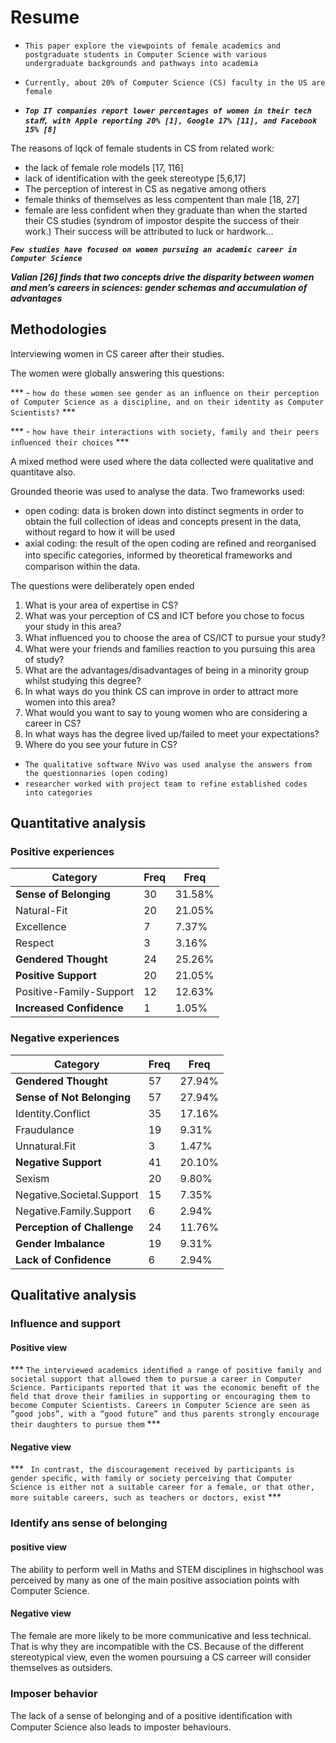# Resume

- `This paper explore the viewpoints of female academics and postgraduate students in Computer Science with various undergraduate backgrounds and pathways into academia`

- `Currently, about 20% of Computer Science (CS) faculty in the US are female`

- ***`Top IT companies report lower percentages of women in their tech staﬀ, with Apple reporting 20% [1], Google 17% [11], and Facebook 15% [8]`***

The reasons of lqck of female students in CS from related work:
- the lack of female role models [17, 116]
- lack of identification with the geek stereotype [5,6,17]
- The perception of interest in CS as negative among others
- female thinks of themselves as less compentent than male [18, 27]
- female are less confident when they graduate than when the started their CS studies (syndrom of impostor despite the success of their work.) Their success will be attributed to luck or hardwork... 
  
***`Few studies have focused on women pursuing an academic career in Computer Science`***

***Valian [26] finds that  two concepts drive the disparity between women and men’s careers in sciences: gender schemas and accumulation of advantages***


## Methodologies 

Interviewing women in CS career after their studies.

The women were globally answering this questions:

*** - `how do these women see gender as an inﬂuence on their perception of Computer Science as a discipline, and on their identity as Computer Scientists?` ***

*** - `how have their interactions with society, family and their peers inﬂuenced their choices` ***

A mixed method were used where the data collected were qualitative and quantitave also.
 
Grounded theorie was used to analyse the data. Two frameworks used:
- open coding: data is broken down into distinct segments in order to obtain the full collection of ideas and concepts present in the data, without regard to how it will be used
- axial coding: the result of the open coding are reﬁned and reorganised into speciﬁc categories, informed by theoretical frameworks and comparison within the data.

The questions were deliberately open ended

1. What is your area of expertise in CS?
2. What was your perception of CS and ICT before you chose to focus your study in this area?
3. What inﬂuenced you to choose the area of CS/ICT to pursue your study?
4. What were your friends and families reaction to you pursuing this area of study?
5. What are the advantages/disadvantages of being in a minority group whilst studying this degree?
6. In what ways do you think CS can improve in order to attract more women into this area?
7. What would you want to say to young women who are considering a career in CS?
8. In what ways has the degree lived up/failed to meet your expectations?
9. Where do you see your future in CS?


* `The qualitative software NVivo was used analyse the answers from the questionnaries (open coding) `
* `researcher worked with project team to refine established codes into categories`


## Quantitative analysis

### Positive experiences

|Category|Freq    |Freq  |
|---|---|---|
|**Sense of Belonging**|30      |31.58%| 
|Natural-Fit |20      |21.05%|
|Excellence                |7       |7.37%|
|Respect                   |3       |3.16%| 
|**Gendered Thought**              |24      |25.26%| 
|**Positive Support**              |20      |21.05%| 
|Positive-Family-Support   |12      |12.63%|Positive-Societal-Support |8       |8.42% |
|**Increased Confidence** |1 |1.05%

### Negative experiences

|Category|Freq    |Freq  | 
|---|---|---|
|**Gendered Thought** |57 |27.94%| 
|**Sense of Not Belonging** | 57 |27.94%|
|Identity.Conflict |35 |17.16%|
|Fraudulance |19 |9.31%| 
|Unnatural.Fit |3 |1.47%|
|**Negative Support** |41 |20.10%|
|Sexism |20 |9.80%| 
|Negative.Societal.Support |15 |7.35%| 
|Negative.Family.Support |6 |2.94%| 
|**Perception of Challenge** |24 |11.76%| 
|**Gender Imbalance** |19 |9.31%| 
|**Lack of Confidence** |6 |2.94%|


## Qualitative analysis

### Influence and support

#### Positive view

*** `The interviewed academics identiﬁed a range of positive family and societal support that allowed them to pursue a career in Computer Science. Participants reported that it was the economic beneﬁt of the ﬁeld that drove their families in supporting or encouraging them to become Computer Scientists. Careers in Computer Science are seen as ”good jobs”, with a “good future” and thus parents strongly encourage their daughters to pursue them` ***

#### Negative view

*** ` In contrast, the discouragement received by participants is gender speciﬁc, with family or society perceiving that Computer Science is either not a suitable career for a female, or that other, more suitable careers, such as teachers or doctors, exist` ***


### Identify ans sense of belonging

#### positive view

The ability to perform well in Maths and STEM disciplines in highschool was perceived by many as one of the main positive association points with Computer Science.

#### Negative view

The female are more likely to be more communicative and less technical. That is why they are incompatible with the CS. Because of the different stereotypical view, even the women poursuing a CS carreer will consider themselves as outsiders.

### Imposer behavior

The lack of a sense of belonging and of a positive identiﬁcation with Computer Science also leads to imposter behaviours.